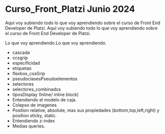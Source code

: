 # Curso_Front_Platzi Junio 2024

Aqui voy subiendo todo lo que voy aprendiendo sobre el curso de Front End Developer de Platzi. Aqui voy subiendo todo lo que voy aprendiendo sobre el curso de Front End Developer de Platzi.

Lo que voy aprendiendo.Lo que voy aprendiendo.

- cascada
- ccsgrip
- especificidad
- etiquetas
- flexbox_cssGrip
- pseudoclasesPseudoelementos
- selectores
- selectores_combinados
- tiposDisplay (Inline/ inline block)
- Entendiendo el modelo de caja.
- Colapso de imagenes
- Position relative, absolute, mas sus propiedades (bottom,top,left,right) y position sticky, static.
- Entendiendo z-index
- Medias queries.
